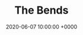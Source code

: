 ---
layout: none
title:  "The Bends"
artist: "Radiohead"
art: "radiohead-thebends.jpg"
spotify_url: https://open.spotify.com/album/35UJLpClj5EDrhpNIi4DFg?si=BPsp7ed4QVi7oeeqEy364Q
date:   2020-06-07 10:00:00 +0000
categories: album
tags: [guitar, school, 90s]
---
